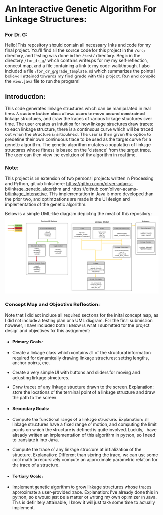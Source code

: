 # An Interactive Genetic Algorithm For Linkage Structures:

### For Dr. G:

Hello! This repository should contain all necessary links and code for my final project. You'll find all the source code for this project in the ```/src/``` directory, and testing was done in the ```/test/``` directory. Begin in the directory ```/for_dr_g/```  which contains writeups for my my self-reflection, concept map, and a file containing a link to my code-walkthrough. I also included a file ```/for_dr_g/grade_template.md``` which summarizes the points I believe I attained towards my final grade with this project. Run and compile the ```view.java``` file to run the program! 

## Introduction: 
This code generates linkage structures which can be manipulated in real time. A custom button class allows users to move around constrained linkage structures, and draw the traces of various linkage structures over time. The user creates an intuition for how linkage structures draw traces: to each linkage structure, there is a continuous curve which will be traced out when the structure is articulated. The user is then given the option to predefine their own continuous trace to be used as the target curve for a genetic algorithm. The genetic algorithm mutates a population of linkage structures whose fitness is based on the 'distance' from the target trace. The user can then view the evolution of the algorithm in real time. 

### Note: 
This project is an extension of two personal projects written in Processing and Python, github links here: https://github.com/oliver-adams-b/linkage_genetic_algorithm and https://github.com/oliver-adams-b/linkage_interactive. This implementation in Java is more developed than the prior two, and optimizations are made in the UI design and implementation of the genetic algorithm. 

Below is a simple UML-like diagram depicting the meat of this repository:
![Alt text](https://github.com/adamso-roux/5004_Final_Project/blob/main/misc/final_project_uml_diagram.png?raw=true "Title")


### Concept Map and Objective Reflection:

Note that I did not include all required sections for the inital concept map, as I did not include a testing plan or a UML diagram. For the final submission however, I have included both ! Below is what I submitted for the project design and objectives for this assignment: 

* #### Primary Goals:

* Create a linkage class which contains all of the structural information required for dynamically drawing linkage structures: setting lengths, anchor points, etc. 

* Create a very simple UI with buttons and sliders for moving and adjusting linkage structures. 

* Draw traces of any linkage structure drawn to the screen. Explanation: store the locations of the terminal point of a linkage structure and draw the path to the screen. 

* #### Secondary Goals:

* Compute the functional range of a linkage structure. Explanation: all linkage structures have a fixed range of motion, and computing the limit points on which the structure is defined is quite involved. Luckily, I have already written an implementation of this algorithm in python, so I need to translate it into Java. 

* Compute the trace of any linkage structure at initialization of the structure. Explanation: Different than storing the trace, we can use some cool math to recursively compute an approximate parametric relation for the trace of a structure. 

* #### Tertiary Goals:

* Implement genetic algorithm to grow linkage structures whose traces approximate a user-provided trace. Explanation: I've already done this in python, so it would just be a matter of writing my own optimizer in Java. This is definitely attainable, I know it will just take some time to actually implement. 
